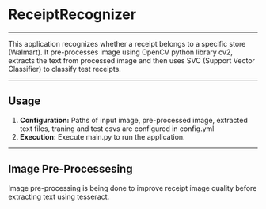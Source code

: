 # ReceiptRecognizer 
- - - - 
 
This application recognizes whether a receipt belongs to a specific store (Walmart). It pre-processes image using OpenCV python library cv2, extracts the text from processed image and then uses SVC (Support Vector Classifier) to classify test receipts. 
 
- - - - 
 
## Usage ## 
 
1. **Configuration:** Paths of input image, pre-processed image, extracted text files, traning and test csvs are configured in config.yml 
2. **Execution:** Execute main.py to run the application.
 
- - - - 
 
## Image Pre-Processesing ## 
 
Image pre-processing is being done to improve receipt image quality before extracting text using tesseract. 

